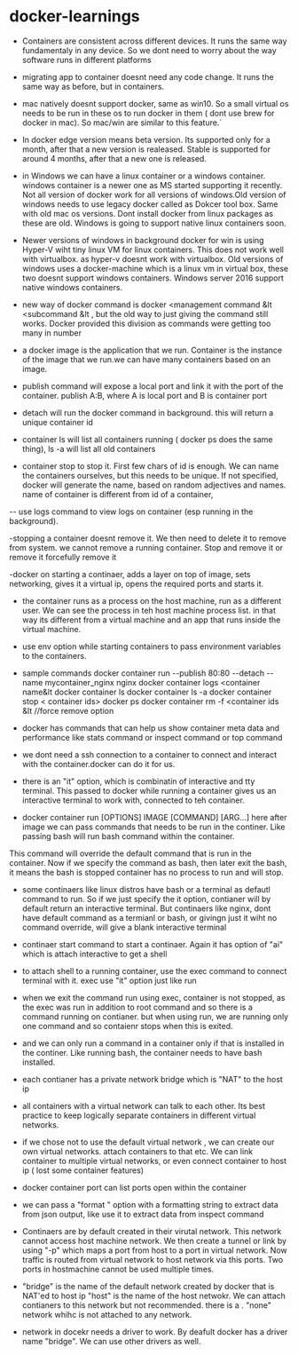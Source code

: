 # docker-learnings

- Containers are consistent across different devices. It runs the same way fundamentaly in any device. So we dont need to worry about the way software runs in different platforms

- migrating app to container doesnt need any code change. It runs the same way as before, but in containers. 

- mac natively doesnt support docker, same as win10. So a small virtual os needs to be run in these os to run docker in them ( dont use brew for docker in mac). So mac/win are similar to this feature.`

- In docker edge version means beta version. Its supported only for a month, after that a new version is realeased.  Stable is supported for around 4 months, after that a new one is released.

- in Windows we can have a linux container or a windows container. windows container is a newer one as MS started supporting it recently. Not all version of docker work for all versions of windows.Old version of windows needs to use legacy docker called as Dokcer tool box. Same with old mac os versions. Dont install docker from linux packages as these are old.  Windows is going to support native linux containers soon. 

- Newer versions of windows in background docker for win is using Hyper-V wiht tiny linux VM for linux containers. This does not work well with virtualbox. as hyper-v doesnt work with virtualbox. Old versions of windows uses a docker-machine which is a linux vm in virtual box, these two doesnt support windows containers. Windows server 2016 support native windows containers. 

- new way of docker command is docker <management command &lt <subcommand &lt , but the old way to just giving the command still works. Docker provided this division as commands were getting too many in number

- a docker image is the application that we run. Container is the instance of the image that we run.we can have many containers based on an image.

- publish command will expose a local port and link it with the port of the container.
publish A:B, where A is local port and B is container port

- detach will run the docker command in background. this will return a unique container id

- container ls will list all containers running ( docker ps does the same thing), ls -a will list all old containers

- container stop <containerid> to stop it. First few chars of id is enough. We can name the containers ourselves, but this needs to be unique. If not specified, docker will generate the name, based on random adjectives and names. name of container is different from id of a container,

-- use logs command to view logs on container (esp running in the background). 

-stopping a container doesnt remove it. We then need to delete it to remove from system. we cannot remove a running container. Stop and remove it or remove it forcefully remove it

-docker on starting a continaer, adds a layer on top of image, sets networking, gives it a virtual ip, opens the required ports and starts it.

- the container runs as a process on the host machine, run as a different user. We can see the process in teh host machine process list. in that way its different from a virtual machine and an app that runs inside the virtual machine.
- use env option while starting containers to pass environment variables to the containers. 

- sample commands
docker container run --publish 80:80 --detach --name mycontainer_nginx nginx
docker container logs <container name&lt
docker container ls
docker container ls -a
docker container stop < container ids>
docker ps
docker container rm -f <container ids &lt //force remove option


- docker has commands that can help us show container meta data and performance like stats command or inspect command or top command

- we dont need a ssh connection to a container to connect and interact with the container.docker can do it for us.

- there is an "it" option, which is combinatin of interactive and tty terminal. This passed to docker while running a container gives us an interactive terminal to work with, connected to teh container.

- docker container run [OPTIONS] IMAGE [COMMAND] [ARG...]
 here after image we can pass commands that needs to be run in the continer. Like passing bash will run bash command within the container. 
 
 This command will override the default command that is run in the container. Now if we specify the command as bash, then later exit the bash, it means the bash is stopped container has no process to run and will stop.
 
 - some continaers like linux distros have bash or a terminal as defautl command to run. So if we just specify the it option, contianer will by default return an interactive terminal. But continaers like nginx, dont have default command as a termianl or bash, or givingn just it wiht no command override, will give a blank interactive terminal 
 
 - continaer start command to start a continaer. Again it has option of "ai" which is attach interactive to get a shell
 
 - to attach shell to a running container, use the exec command to connect terminal with it. exec use "it" option just like run
 
 - when we exit the command run using exec, container is not stopped, as the exec was run in addition to root command and so there is a command running on contianer. but when using run, we are running only one command and so contaienr stops when this is exited.
 
 - and we can only run a command in a container only if that is installed in the continer. Like running bash, the container needs to have bash installed. 
 
 - each contianer has a private network bridge which is "NAT" to the host ip
 
 - all containers with a virtual network can talk to each other. Its best practice to keep logically separate containers in different virtual networks. 
 
 - if we chose not to use the default virtual network , we can create our own virtual networks. attach containers to that etc. We can link container to multiple virtual networks, or even connect container to host ip ( lost some container features)
 
 - docker container port can list ports open within the container
 
 - we can pass a "format " option with a formatting string to extract data from json output, like use it to extract data from inspect command
 
 - Continaers are by default created in their virutal network. This network cannot access host machine network. We then create a tunnel or link by using "-p" which maps a port from host to a port in virtual network. Now traffic is routed from virtual network to host network via this ports. 
 Two ports in hostmachine cannot be used multiple times.
 
 - "bridge" is the name of the default network created by docker that is NAT'ed to host ip
 "host" is the name of the host netwokr. We can attach contianers to this network but not recommended.  there is a . "none" network whihc is not attached to any network.
 
 - network in docekr needs a driver to work. By deafult docker has a driver name "bridge". We can use other drivers as well.
 
 
